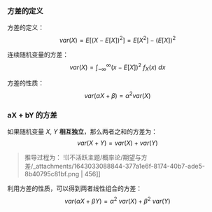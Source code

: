 
### 方差的定义
方差的定义：
$$var(X) = E[(X - E[X])^2] = E[X^2] - (E[X])^2
$$

连续随机变量的方差：
$$var(X) = \int_{-\infty}^{\infty}(x-E[X])^2\ f_X(x)\ dx
$$

方差的性质：
$$var(\alpha X + \beta) = \alpha^2 var(X)
$$


### aX + bY 的方差
如果随机变量 $X,\ Y$  **相互独立**，那么两者之和的方差为：
$$var(X+Y) = var(X) + var(Y)
$$
> 推导过程为：
> ![[不活跃主题/概率论/期望与方差/_attachments/1643033088844-377a1e6f-8174-40b7-ade5-8b40795c81bf.png | 456]]


利用方差的性质，可以得到两者线性组合的方差：
$$var(\alpha X + \beta Y) = \alpha^2 \ var(X) + \beta^2 \ var(Y)
$$

